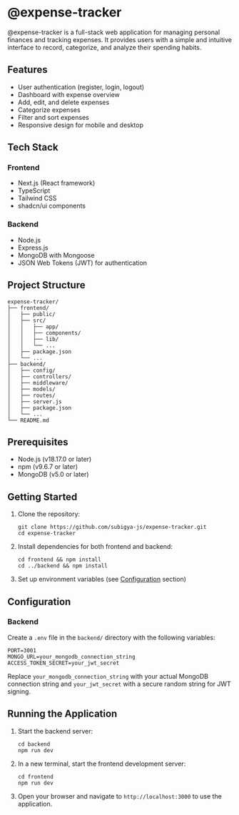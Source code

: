 # @expense-tracker

@expense-tracker is a full-stack web application for managing personal finances and tracking expenses. It provides users with a simple and intuitive interface to record, categorize, and analyze their spending habits.

## Features

- User authentication (register, login, logout)
- Dashboard with expense overview
- Add, edit, and delete expenses
- Categorize expenses
- Filter and sort expenses
- Responsive design for mobile and desktop

## Tech Stack

### Frontend
- Next.js (React framework)
- TypeScript
- Tailwind CSS
- shadcn/ui components

### Backend
- Node.js
- Express.js
- MongoDB with Mongoose
- JSON Web Tokens (JWT) for authentication

## Project Structure

```
expense-tracker/
├── frontend/
│   ├── public/
│   ├── src/
│   │   ├── app/
│   │   ├── components/
│   │   ├── lib/
│   │   └── ...
│   ├── package.json
│   └── ...
├── backend/
│   ├── config/
│   ├── controllers/
│   ├── middleware/
│   ├── models/
│   ├── routes/
│   ├── server.js
│   ├── package.json
│   └── ...
└── README.md
```

## Prerequisites

- Node.js (v18.17.0 or later)
- npm (v9.6.7 or later)
- MongoDB (v5.0 or later)

## Getting Started

1. Clone the repository:
   ```
   git clone https://github.com/subigya-js/expense-tracker.git
   cd expense-tracker
   ```

2. Install dependencies for both frontend and backend:
   ```
   cd frontend && npm install
   cd ../backend && npm install
   ```

3. Set up environment variables (see [Configuration](#configuration) section)

## Configuration

### Backend

Create a `.env` file in the `backend/` directory with the following variables:

```
PORT=3001
MONGO_URL=your_mongodb_connection_string
ACCESS_TOKEN_SECRET=your_jwt_secret
```

Replace `your_mongodb_connection_string` with your actual MongoDB connection string and `your_jwt_secret` with a secure random string for JWT signing.

## Running the Application

1. Start the backend server:
   ```
   cd backend
   npm run dev
   ```

2. In a new terminal, start the frontend development server:
   ```
   cd frontend
   npm run dev
   ```

3. Open your browser and navigate to `http://localhost:3000` to use the application.
